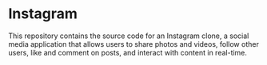 # Instagram
 This repository contains the source code for an Instagram clone, a social media application that allows users to share photos and videos, follow other users, like and comment on posts, and interact with content in real-time.
